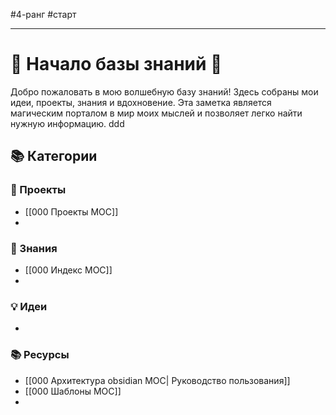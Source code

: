 
#4-ранг #старт

---
# 🌟 Начало базы знаний 🌟

Добро пожаловать в мою волшебную базу знаний! Здесь собраны мои идеи, проекты, знания и вдохновение. Эта заметка является магическим порталом в мир моих мыслей и позволяет легко найти нужную информацию.
ddd
## 📚 Категории

### 🚀 Проекты
- [[000 Проекты МОС]]
- 
### 🧠 Знания
- [[000 Индекс МОС]]
- 


### 💡 Идеи
-

### 📚 Ресурсы
- [[000 Архитектура obsidian MOC| Руководство пользования]]
- [[000 Шаблоны МОС]]
- 